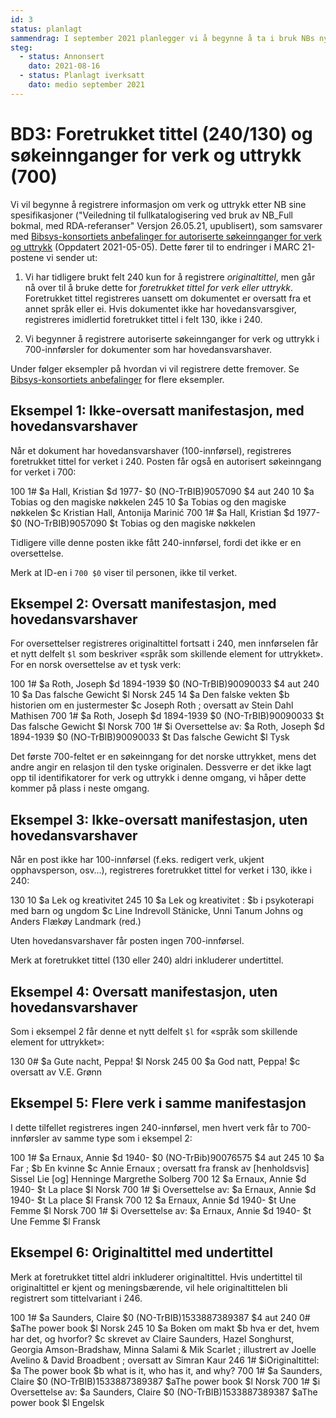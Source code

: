 ```yaml
---
id: 3
status: planlagt
sammendrag: I september 2021 planlegger vi å begynne å ta i bruk NBs nye spesifikasjoner for registrering av foretrukket tittel (240/130) og søkeinnganger for verk og uttrykk i 700.
steg:
  - status: Annonsert
    dato: 2021-08-16
  - status: Planlagt iverksatt
    dato: medio september 2021
---
```


# BD3: Foretrukket tittel (240/130) og søkeinnganger for verk og uttrykk (700)
<BdStatus/>

Vi vil begynne å registrere informasjon om verk og uttrykk etter NB sine spesifikasjoner ("Veiledning til fullkatalogisering ved bruk av NB_Full bokmal, med RDA-referanser" Versjon 26.05.21, upublisert), som samsvarer med [Bibsys-konsortiets anbefalinger for autoriserte søkeinnganger for verk og uttrykk](https://rdakatalogisering.unit.no/autoriserte-sokeinnganger-for-verk-og-uttrykk/) (Oppdatert 2021-05-05). Dette fører til to endringer i MARC 21-postene vi sender ut:

1. Vi har tidligere brukt felt 240 kun for å registrere *originaltittel*, men går nå over til å bruke dette for *foretrukket tittel for verk eller uttrykk*. Foretrukket tittel registreres uansett om dokumentet er oversatt fra et annet språk eller ei. Hvis dokumentet ikke har hovedansvarsgiver, registreres imidlertid foretrukket tittel i felt 130, ikke i 240.

2. Vi begynner å registrere autoriserte søkeinnganger for verk og uttrykk i 700-innførsler for dokumenter som har hovedansvarshaver.

Under følger eksempler på hvordan vi vil registrere dette fremover.
Se [Bibsys-konsortiets anbefalinger](https://rdakatalogisering.unit.no/autoriserte-sokeinnganger-for-verk-og-uttrykk/) for flere eksempler.

## Eksempel 1: Ikke-oversatt manifestasjon, med hovedansvarshaver

Når et dokument har hovedansvarshaver (100-innførsel), registreres foretrukket tittel for verket i 240. Posten får også en autorisert søkeinngang for verket i 700:

<marc>
100 1# $a Hall, Kristian $d 1977- $0 (NO-TrBIB)9057090 $4 aut 
240 10 $a Tobias og den magiske nøkkelen
245 10 $a Tobias og den magiske nøkkelen $c Kristian Hall, Antonija Marinić
700 1# $a Hall, Kristian $d 1977- $0 (NO-TrBIB)9057090 $t Tobias og den magiske nøkkelen
</marc>

Tidligere ville denne posten ikke fått 240-innførsel, fordi det ikke er en oversettelse.

Merk at ID-en i `700 $0` viser til personen, ikke til verket.

## Eksempel 2: Oversatt manifestasjon, med hovedansvarshaver

For oversettelser registreres originaltittel fortsatt i 240, men innførselen får et nytt delfelt `$l` som beskriver
«språk som skillende element for uttrykket». For en norsk oversettelse av et tysk verk:

<marc>
100 1# $a Roth, Joseph $d 1894-1939 $0 (NO-TrBIB)90090033 $4 aut
240 10 $a Das falsche Gewicht $l Norsk 
245 14 $a Den falske vekten $b historien om en justermester $c Joseph Roth ; oversatt av Stein Dahl Mathisen
700 1# $a Roth, Joseph $d 1894-1939 $0 (NO-TrBIB)90090033 $t Das falsche Gewicht $l Norsk 
700 1# $i Oversettelse av: $a Roth, Joseph $d 1894-1939 $0 (NO-TrBIB)90090033 $t Das falsche Gewicht $l Tysk 
</marc>

Det første 700-feltet er en søkeinngang for det norske uttrykket, mens det andre angir en relasjon til den tyske originalen.
Dessverre er det ikke lagt opp til identifikatorer for verk og uttrykk i denne omgang,
vi håper dette kommer på plass i neste omgang.

## Eksempel 3: Ikke-oversatt manifestasjon, uten hovedansvarshaver

Når en post ikke har 100-innførsel (f.eks. redigert verk, ukjent opphavsperson, osv…), registreres foretrukket tittel for verket i 130, ikke i 240:

<marc>
130 10 $a Lek og kreativitet
245 10 $a Lek og kreativitet : $b i psykoterapi med barn og ungdom $c Line Indrevoll Stänicke, Unni Tanum Johns og Anders Flækøy Landmark (red.)
</marc>

Uten hovedansvarshaver får posten ingen 700-innførsel.

Merk at foretrukket tittel (130 eller 240) aldri inkluderer undertittel.

## Eksempel 4: Oversatt manifestasjon, uten hovedansvarshaver

Som i eksempel 2 får denne et nytt delfelt `$l` for «språk som skillende element for uttrykket»:

<marc>
130 0# $a Gute nacht, Peppa! $l Norsk
245 00 $a God natt, Peppa! $c oversatt av V.E. Grønn
</marc>

## Eksempel 5: Flere verk i samme manifestasjon

I dette tilfellet registreres ingen 240-innførsel, men hvert verk får to 700-innførsler av samme type som i eksempel 2:

<marc>
100 1# $a Ernaux, Annie $d 1940- $0 (NO-TrBib)90076575 $4 aut 
245 10 $a Far ; $b En kvinne $c Annie Ernaux ; oversatt fra fransk av [henholdsvis] Sissel Lie [og] Henninge Margrethe Solberg 
700 12 $a Ernaux, Annie $d 1940- $t La place $l Norsk 
700 1# $i Oversettelse av: $a Ernaux, Annie $d 1940- $t La place $l Fransk 
700 12 $a Ernaux, Annie $d 1940- $t Une Femme $l Norsk 
700 1# $i Oversettelse av: $a Ernaux, Annie $d 1940- $t Une Femme $l Fransk 
</marc>

## Eksempel 6: Originaltittel med undertittel

Merk at foretrukket tittel aldri inkluderer originaltittel. Hvis undertittel til originaltittel er kjent og meningsbærende, vil hele originaltittelen bli registrert som tittelvariant i 246.

<marc>
100 1# $a Saunders, Claire $0 (NO-TrBIB)1533887389387 $4 aut
240 0# $aThe power book $l Norsk
245 10 $a Boken om makt $b hva er det, hvem har det, og hvorfor? $c skrevet av Claire Saunders, Hazel Songhurst, Georgia Amson-Bradshaw, Minna Salami & Mik Scarlet ; illustrert av Joelle Avelino & David Broadbent ; oversatt av Simran Kaur
246 1# $iOriginaltittel: $a The power book $b what is it, who has it, and why?
700 1# $a Saunders, Claire $0 (NO-TrBIB)1533887389387 $aThe power book $l Norsk 
700 1# $i Oversettelse av: $a Saunders, Claire $0 (NO-TrBIB)1533887389387 $aThe power book $l Engelsk  
</marc>

